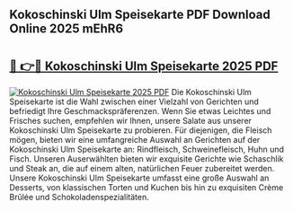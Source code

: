 ## Kokoschinski Ulm Speisekarte PDF Download Online 2025 mEhR6

# <h2><a href="http://gce6zfx.nevu.top/?p=Kokoschinski+Ulm+Speisekarte">🔗 👉🔴 Kokoschinski Ulm Speisekarte 2025 PDF</a></h2>

[![Kokoschinski Ulm Speisekarte 2025 PDF](https://i.imgur.com/dBaPXMq.png)](http://gce6zfx.nevu.top/?p=Kokoschinski+Ulm+Speisekarte)
Die Kokoschinski Ulm Speisekarte ist die Wahl zwischen einer Vielzahl von Gerichten und befriedigt Ihre Geschmackspräferenzen. Wenn Sie etwas Leichtes und Frisches suchen, empfehlen wir Ihnen, unsere Salate aus unserer Kokoschinski Ulm Speisekarte zu probieren. Für diejenigen, die Fleisch mögen, bieten wir eine umfangreiche Auswahl an Gerichten auf der Kokoschinski Ulm Speisekarte an: Rindfleisch, Schweinefleisch, Huhn und Fisch. Unseren Auserwählten bieten wir exquisite Gerichte wie Schaschlik und Steak an, die auf einem alten, natürlichen Feuer zubereitet werden. Unsere Kokoschinski Ulm Speisekarte umfasst eine große Auswahl an Desserts, von klassischen Torten und Kuchen bis hin zu exquisiten Crème Brûlée und Schokoladenspezialitäten.
